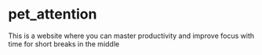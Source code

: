 # pet_attention
This is a website where you can master productivity and improve focus with time for short breaks in the middle 
